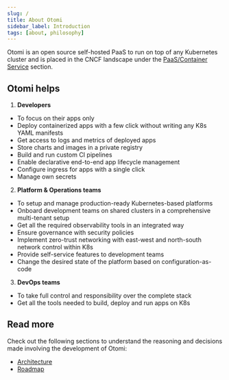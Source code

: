 ```yaml
---
slug: /
title: About Otomi
sidebar_label: Introduction
tags: [about, philosophy]
---
```


Otomi is an open source self-hosted PaaS to run on top of any 
Kubernetes cluster and is placed in the CNCF landscape under the
[PaaS/Container Service](https://landscape.cncf.io/guide#platform--paas-container-service)
section.

## Otomi helps 

1. **Developers**
* To focus on their apps only
* Deploy containerized apps with a few click without writing any K8s YAML manifests
* Get access to logs and metrics of deployed apps
* Store charts and images in a private registry
* Build and run custom CI pipelines
* Enable declarative end-to-end app lifecycle management
* Configure ingress for apps with a single click
* Manage own secrets

2. **Platform & Operations teams**
* To setup and manage production-ready Kubernetes-based platforms
* Onboard development teams on shared clusters in a comprehensive multi-tenant setup
* Get all the required observability tools in an integrated way
* Ensure governance with security policies
* Implement zero-trust networking with east-west and north-south network control within K8s
* Provide self-service features to development teams
* Change the desired state of the platform based on configuration-as-code

3. **DevOps teams**
* To take full control and responsibility over the complete stack
* Get all the tools needed to build, deploy and run apps on K8s

## Read more

Check out the following sections to understand the reasoning and decisions made involving the development of Otomi:

- [Architecture](/about/architecture)
- [Roadmap](/about/roadmap)

<!---
For developer information please visit the repositories involved:

 [otomi-core](https://github.com/redkubes/otomi-core/): The monorepo containing all the apps and configuration
- [otomi-tasks](https://github.com/redkubes/otomi-tasks/): The tasks used by core to massage apps to adhere to the configuration
- [otomi-clients](https://github.com/redkubes/otomi-clients/): The openapi generator for the clients used by the tasks-->
